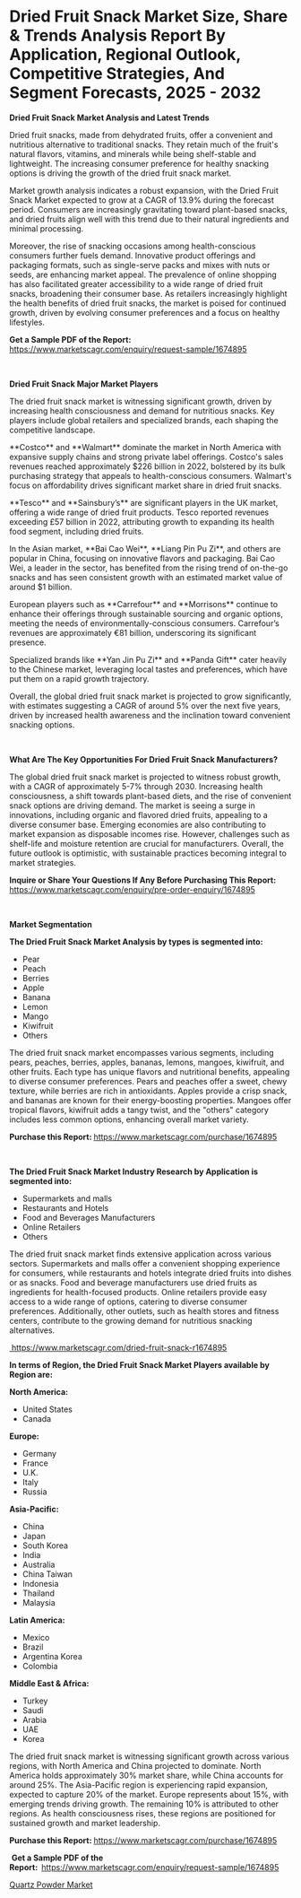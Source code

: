 <p><h1>Dried Fruit Snack Market Size, Share & Trends Analysis Report By Application, Regional Outlook, Competitive Strategies, And Segment Forecasts, 2025 - 2032</h1></p><p><strong>Dried Fruit Snack Market Analysis and Latest Trends</strong></p>
<p><p>Dried fruit snacks, made from dehydrated fruits, offer a convenient and nutritious alternative to traditional snacks. They retain much of the fruit's natural flavors, vitamins, and minerals while being shelf-stable and lightweight. The increasing consumer preference for healthy snacking options is driving the growth of the dried fruit snack market. </p><p>Market growth analysis indicates a robust expansion, with the Dried Fruit Snack Market expected to grow at a CAGR of 13.9% during the forecast period. Consumers are increasingly gravitating toward plant-based snacks, and dried fruits align well with this trend due to their natural ingredients and minimal processing. </p><p>Moreover, the rise of snacking occasions among health-conscious consumers further fuels demand. Innovative product offerings and packaging formats, such as single-serve packs and mixes with nuts or seeds, are enhancing market appeal. The prevalence of online shopping has also facilitated greater accessibility to a wide range of dried fruit snacks, broadening their consumer base. As retailers increasingly highlight the health benefits of dried fruit snacks, the market is poised for continued growth, driven by evolving consumer preferences and a focus on healthy lifestyles.</p></p>
<p><strong>Get a Sample PDF of the Report:&nbsp;</strong> <a href="https://www.marketscagr.com/enquiry/request-sample/1674895?utm_campaign=3575&utm_medium=2&utm_source=Github&utm_content=ia&utm_term=25032025&utm_id=dried-fruit-snack">https://www.marketscagr.com/enquiry/request-sample/1674895</a></p>
<p>&nbsp;</p>
<p><strong>Dried Fruit Snack Major Market Players</strong></p>
<p><p>The dried fruit snack market is witnessing significant growth, driven by increasing health consciousness and demand for nutritious snacks. Key players include global retailers and specialized brands, each shaping the competitive landscape.</p><p>**Costco** and **Walmart** dominate the market in North America with expansive supply chains and strong private label offerings. Costco's sales revenues reached approximately $226 billion in 2022, bolstered by its bulk purchasing strategy that appeals to health-conscious consumers. Walmart's focus on affordability drives significant market share in dried fruit snacks.</p><p>**Tesco** and **Sainsbury’s** are significant players in the UK market, offering a wide range of dried fruit products. Tesco reported revenues exceeding £57 billion in 2022, attributing growth to expanding its health food segment, including dried fruits.</p><p>In the Asian market, **Bai Cao Wei**, **Liang Pin Pu Zi**, and others are popular in China, focusing on innovative flavors and packaging. Bai Cao Wei, a leader in the sector, has benefited from the rising trend of on-the-go snacks and has seen consistent growth with an estimated market value of around $1 billion.</p><p>European players such as **Carrefour** and **Morrisons** continue to enhance their offerings through sustainable sourcing and organic options, meeting the needs of environmentally-conscious consumers. Carrefour’s revenues are approximately €81 billion, underscoring its significant presence.</p><p>Specialized brands like **Yan Jin Pu Zi** and **Panda Gift** cater heavily to the Chinese market, leveraging local tastes and preferences, which have put them on a rapid growth trajectory.</p><p>Overall, the global dried fruit snack market is projected to grow significantly, with estimates suggesting a CAGR of around 5% over the next five years, driven by increased health awareness and the inclination toward convenient snacking options.</p></p>
<p>&nbsp;</p>
<p><strong>What Are The Key Opportunities For Dried Fruit Snack Manufacturers?</strong></p>
<p><p>The global dried fruit snack market is projected to witness robust growth, with a CAGR of approximately 5-7% through 2030. Increasing health consciousness, a shift towards plant-based diets, and the rise of convenient snack options are driving demand. The market is seeing a surge in innovations, including organic and flavored dried fruits, appealing to a diverse consumer base. Emerging economies are also contributing to market expansion as disposable incomes rise. However, challenges such as shelf-life and moisture retention are crucial for manufacturers. Overall, the future outlook is optimistic, with sustainable practices becoming integral to market strategies.</p></p>
<p><strong>Inquire or Share Your Questions If Any Before Purchasing This Report:</strong> <a href="https://www.marketscagr.com/enquiry/pre-order-enquiry/1674895?utm_campaign=3575&utm_medium=2&utm_source=Github&utm_content=ia&utm_term=25032025&utm_id=dried-fruit-snack">https://www.marketscagr.com/enquiry/pre-order-enquiry/1674895</a></p>
<p>&nbsp;</p>
<p><strong>Market Segmentation</strong></p>
<p><strong>The Dried Fruit Snack Market Analysis by types is segmented into:</strong></p>
<p><ul><li>Pear</li><li>Peach</li><li>Berries</li><li>Apple</li><li>Banana</li><li>Lemon</li><li>Mango</li><li>Kiwifruit</li><li>Others</li></ul></p>
<p><p>The dried fruit snack market encompasses various segments, including pears, peaches, berries, apples, bananas, lemons, mangoes, kiwifruit, and other fruits. Each type has unique flavors and nutritional benefits, appealing to diverse consumer preferences. Pears and peaches offer a sweet, chewy texture, while berries are rich in antioxidants. Apples provide a crisp snack, and bananas are known for their energy-boosting properties. Mangoes offer tropical flavors, kiwifruit adds a tangy twist, and the "others" category includes less common options, enhancing overall market variety.</p></p>
<p><strong>Purchase this Report:&nbsp;</strong><a href="https://www.marketscagr.com/purchase/1674895?utm_campaign=3575&utm_medium=2&utm_source=Github&utm_content=ia&utm_term=25032025&utm_id=dried-fruit-snack">https://www.marketscagr.com/purchase/1674895</a></p>
<p>&nbsp;</p>
<p><strong>The Dried Fruit Snack Market Industry Research by Application is segmented into:</strong></p>
<p><ul><li>Supermarkets and malls</li><li>Restaurants and Hotels</li><li>Food and Beverages Manufacturers</li><li>Online Retailers</li><li>Others</li></ul></p>
<p><p>The dried fruit snack market finds extensive application across various sectors. Supermarkets and malls offer a convenient shopping experience for consumers, while restaurants and hotels integrate dried fruits into dishes or as snacks. Food and beverage manufacturers use dried fruits as ingredients for health-focused products. Online retailers provide easy access to a wide range of options, catering to diverse consumer preferences. Additionally, other outlets, such as health stores and fitness centers, contribute to the growing demand for nutritious snacking alternatives.</p></p>
<p><a href="https://www.marketscagr.com/dried-fruit-snack-r1674895?utm_campaign=3575&utm_medium=2&utm_source=Github&utm_content=ia&utm_term=25032025&utm_id=dried-fruit-snack">&nbsp;https://www.marketscagr.com/dried-fruit-snack-r1674895</a></p>
<p><strong>In terms of Region, the Dried Fruit Snack Market Players available by Region are:</strong></p>
<p>
    <p> <strong> North America: </strong>
        <ul>
            <li>United States</li>
            <li>Canada</li>
        </ul>
        </p> 
    <p> <strong> Europe: </strong>
        <ul>
            <li>Germany</li>
            <li>France</li>
            <li>U.K.</li>
            <li>Italy</li>
            <li>Russia</li>
        </ul>
        </p> 
    <p> <strong> Asia-Pacific: </strong>
        <ul>
            <li>China</li>
            <li>Japan</li>
            <li>South Korea</li>
            <li>India</li>
            <li>Australia</li>
            <li>China Taiwan</li>
            <li>Indonesia</li>
            <li>Thailand</li>
            <li>Malaysia</li>
        </ul>
        </p> 
    <p> <strong> Latin America: </strong>
        <ul>
            <li>Mexico</li>
            <li>Brazil</li>
            <li>Argentina Korea</li>
            <li>Colombia</li>
        </ul>
        </p> 
    <p> <strong> Middle East & Africa: </strong>
        <ul>
            <li>Turkey</li>
            <li>Saudi</li>
            <li>Arabia</li>
            <li>UAE</li>
            <li>Korea</li>
        </ul>
    </p>
    </p>
<p><p>The dried fruit snack market is witnessing significant growth across various regions, with North America and China projected to dominate. North America holds approximately 30% market share, while China accounts for around 25%. The Asia-Pacific region is experiencing rapid expansion, expected to capture 20% of the market. Europe represents about 15%, with emerging trends driving growth. The remaining 10% is attributed to other regions. As health consciousness rises, these regions are positioned for sustained growth and market leadership.</p></p>
<p><strong>Purchase this Report: </strong><a href="https://www.marketscagr.com/purchase/1674895?utm_campaign=3575&utm_medium=2&utm_source=Github&utm_content=ia&utm_term=25032025&utm_id=dried-fruit-snack">https://www.marketscagr.com/purchase/1674895</a></p>
<p>&nbsp;<strong>Get a Sample PDF of the Report:&nbsp;&nbsp;</strong><a href="https://www.marketscagr.com/enquiry/request-sample/1674895?utm_campaign=3575&utm_medium=2&utm_source=Github&utm_content=ia&utm_term=25032025&utm_id=dried-fruit-snack">https://www.marketscagr.com/enquiry/request-sample/1674895</a></p>
<p><strong></strong></p>
<p><p><a href="https://github.com/sharphadan/Market-Research-Report-List-1/blob/main/quartz-powder-market.md?utm_campaign=3575&utm_medium=2&utm_source=Github&utm_content=ia&utm_term=25032025&utm_id=dried-fruit-snack">Quartz Powder Market</a></p></p>